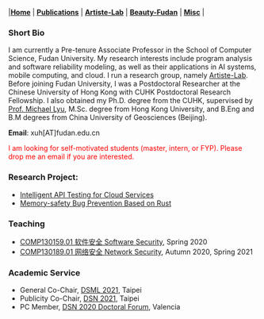 |[<b>Home</b>](https://hxuhack.github.io/) | [<b>Publications</b>](publication/list) | [<b>Artiste-Lab</b>](lab/page) | [<b>Beauty-Fudan</b>](photo/page) | [<b>Misc</b>](misc/list) |

### Short Bio
I am currently a Pre-tenure Associate Professor in the School of Computer Science, Fudan University. My research interests include program analysis and software reliability modeling, as well as their applications in AI systems, mobile computing, and cloud. I run a research group, namely [Artiste-Lab](lab/page). Before joining Fudan University, I was a Postdoctoral Researcher at the Chinese University of Hong Kong with CUHK Postdoctoral Research Fellowship. I also obtained my Ph.D. degree from the CUHK, supervised by [Prof. Michael Lyu](http://www.cse.cuhk.edu.hk/lyu/), M.Sc. degree from Hong Kong University, and B.Eng and B.M degrees from China University of Geosciences (Beijing).

**Email**: xuh[AT]fudan.edu.cn	

<span style="color: red"> I am looking for self-motivated students (master, intern, or FYP). Please drop me an email if you are interested. </span>

### Research Project:
- [Intelligent API Testing for Cloud Services](lab/page)
- [Memory-safety Bug Prevention Based on Rust](lab/page)


###  Teaching

- [COMP130159.01 软件安全 Software Security](lecture/softwaresec), Spring 2020
- [COMP130189.01 网络安全 Network Security](lecture/networksec), Autumn 2020, Spring 2021


###  Academic Service

- General Co-Chair, [DSML 2021](https://dependablesecureml.github.io), Taipei
- Publicity Co-Chair, [DSN 2021](http://dsn2021.ntu.edu.tw), Taipei
- PC Member, [DSN 2020 Doctoral Forum](https://dsn2020.webs.upv.es/final-program/doctoral-forum/), Valencia
